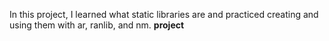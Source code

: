 In this project, I learned what static libraries are and practiced creating and using them with ar, ranlib, and nm. **project**
